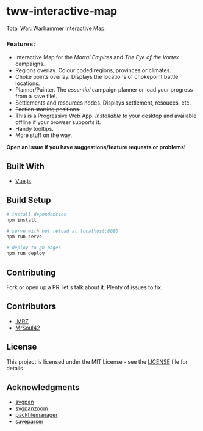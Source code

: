 # tww-interactive-map

Total War: Warhammer Interactive Map.

### Features:
* Interactive Map for the *Mortal Empires* and *The Eye of the Vortex* campaigns.
* Regions overlay. Colour coded regions, provinces or climates.
* Choke points overlay. Displays the locations of chokepoint battle locations.
* Planner/Painter. The *essential* campaign planner or load your progress from a save file!.
* Settlements and resources nodes. Displays settlement, resouces, etc.
* ~~Faction starting positions.~~
* This is a Progressive Web App. *Installable* to your desktop and available offline if your browser supports it.
* Handy tooltips.
* More stuff on the way.

**Open an issue if you have suggestions/feature requests or problems!**

## Built With

* [Vue.js](https://vuejs.org/)

## Build Setup

``` bash
# install dependencies
npm install

# serve with hot reload at localhost:8080
npm run serve

# deploy to gh-pages
npm run deploy
```

## Contributing

Fork or open up a PR, let's talk about it. Plenty of issues to fix.

## Contributors
* [IMRZ](https://github.com/IMRZ)
* [MrSoul42](https://github.com/MrSoul42)

## License

This project is licensed under the MIT License - see the [LICENSE](LICENSE) file for details

## Acknowledgments

* [svgpan](https://github.com/aleofreddi/svgpan)
* [svgpanzoom](https://github.com/ariutta/svg-pan-zoom)
* [packfilemanager](https://sourceforge.net/projects/packfilemanager/)
* [saveparser](https://sourceforge.net/projects/saveparser/)
